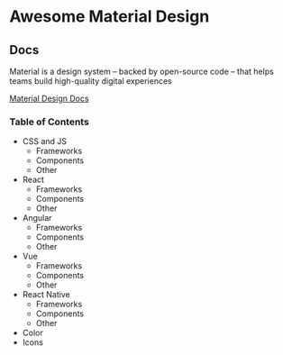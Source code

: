 # Awesome Material Design


## Docs

Material is a design system – backed by open-source code – that helps teams build high-quality digital experiences

[Material Design Docs](https://material.io/)

### Table of Contents

* CSS and JS
  * Frameworks
  * Components
  * Other
* React
  * Frameworks
  * Components
  * Other
* Angular
  * Frameworks
  * Components
  * Other
* Vue
  * Frameworks
  * Components
  * Other
* React Native
  * Frameworks
  * Components
  * Other
* Color
* Icons
